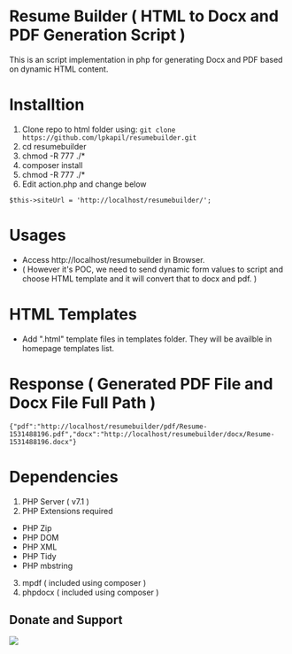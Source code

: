 # Resume Builder ( HTML to Docx and PDF Generation Script )

This is an script implementation in php for generating Docx and PDF based on dynamic HTML content.

# Installtion

1. Clone repo to html folder using: ``` git clone https://github.com/lpkapil/resumebuilder.git ```
2. cd resumebuilder
3. chmod -R 777 ./*
4. composer install
5. chmod -R 777 ./*
6. Edit action.php and change below

```
$this->siteUrl = 'http://localhost/resumebuilder/';
```

# Usages

- Access http://localhost/resumebuilder  in Browser.
- ( However it's POC, we need to send dynamic form values to script and choose HTML template and it will convert that to docx and pdf. ) 

# HTML Templates

- Add ".html" template files in templates folder. They will be availble in homepage templates list.

# Response ( Generated PDF File and Docx File Full Path ) 

```
{"pdf":"http://localhost/resumebuilder/pdf/Resume-1531488196.pdf","docx":"http://localhost/resumebuilder/docx/Resume-1531488196.docx"}
```
# Dependencies

1. PHP Server ( v7.1 )
2. PHP Extensions required 

- PHP Zip 
- PHP DOM 
- PHP XML  
- PHP Tidy 
- PHP mbstring

3. mpdf ( included using composer )
4. phpdocx ( included using composer )

## Donate and Support

<div class='pm-button'><a href='https://www.payumoney.com/paybypayumoney/#/3FF0BB83F2A6D7DD27A53BC12E4AE109' target="_blank"><img src='https://www.payumoney.com/media/images/payby_payumoney/new_buttons/21.png' /></a></div> 
